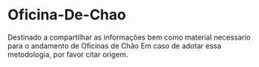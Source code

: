 # Oficina-De-Chao
Destinado a compartilhar as informações bem como material necessario para o andamento de Oficinas de Chão
Em caso de adotar essa metodologia, por favor citar origem.

